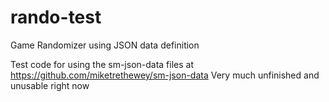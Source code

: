 # rando-test
Game Randomizer using JSON data definition

Test code for using the sm-json-data files at https://github.com/miketrethewey/sm-json-data
Very much unfinished and unusable right now
